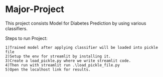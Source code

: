 # Major-Project
This project consists Model for Diabetes Prediction by using various classifiers.

Steps to run Project:

    1)Trained model after applying classifier will be loaded into pickle file
    2)Setup the env for streamlit by installing it.
    3)Create a load_pickle.py where we write streamlit code.
    4)Then run with streamlit run .\load_pickle_file.py
    5)Open the localhost link for results.
